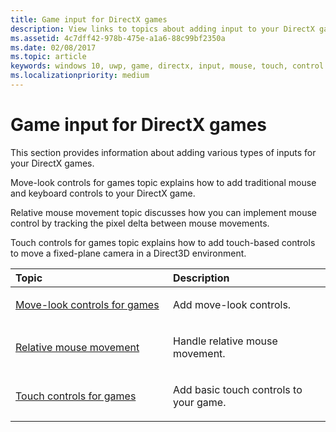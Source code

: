 ```yaml
---
title: Game input for DirectX games
description: View links to topics about adding input to your DirectX games from move-look controls, relative mouse movement, and basic touch controls.
ms.assetid: 4c7dff42-978b-475e-a1a6-88c99bf2350a
ms.date: 02/08/2017
ms.topic: article
keywords: windows 10, uwp, game, directx, input, mouse, touch, control
ms.localizationpriority: medium
---
```

# Game input for DirectX games

This section provides information about adding various types of inputs for your DirectX games.

Move-look controls for games topic explains how to add traditional mouse and keyboard controls to your DirectX game.

Relative mouse movement topic discusses how you can implement mouse control by tracking the pixel delta between mouse movements.

Touch controls for games topic explains how to add touch-based controls to move a fixed-plane camera in a Direct3D environment.

<table>
<colgroup>
<col width="50%" />
<col width="50%" />
</colgroup>
<thead>
<tr class="header">
<th align="left">Topic</th>
<th align="left">Description</th>
</tr>
</thead>
<tbody>
<tr class="odd">
<td align="left"><p><a href="tutorial--adding-move-look-controls-to-your-directx-game.md">Move-look controls for games</a></p></td>
<td align="left"><p>Add move-look controls.</p></td>
</tr>
<tr class="even">
<td align="left"><p><a href="relative-mouse-movement.md">Relative mouse movement</a></p></td>
<td align="left"><p>Handle relative mouse movement.</p></td>
</tr>
<tr class="odd">
<td align="left"><p><a href="tutorial--adding-touch-controls-to-your-directx-game.md">Touch controls for games</a></p></td>
<td align="left"><p>Add basic touch controls to your game.</p></td>
</tr>
</tbody>
</table>
